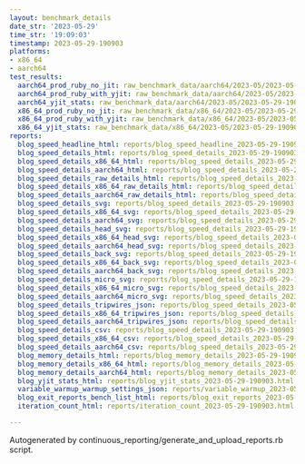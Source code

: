 ```yaml
---
layout: benchmark_details
date_str: '2023-05-29'
time_str: '19:09:03'
timestamp: 2023-05-29-190903
platforms:
- x86_64
- aarch64
test_results:
  aarch64_prod_ruby_no_jit: raw_benchmark_data/aarch64/2023-05/2023-05-29-190903_basic_benchmark_aarch64_prod_ruby_no_jit.json
  aarch64_prod_ruby_with_yjit: raw_benchmark_data/aarch64/2023-05/2023-05-29-190903_basic_benchmark_aarch64_prod_ruby_with_yjit.json
  aarch64_yjit_stats: raw_benchmark_data/aarch64/2023-05/2023-05-29-190903_basic_benchmark_aarch64_yjit_stats.json
  x86_64_prod_ruby_no_jit: raw_benchmark_data/x86_64/2023-05/2023-05-29-190903_basic_benchmark_x86_64_prod_ruby_no_jit.json
  x86_64_prod_ruby_with_yjit: raw_benchmark_data/x86_64/2023-05/2023-05-29-190903_basic_benchmark_x86_64_prod_ruby_with_yjit.json
  x86_64_yjit_stats: raw_benchmark_data/x86_64/2023-05/2023-05-29-190903_basic_benchmark_x86_64_yjit_stats.json
reports:
  blog_speed_headline_html: reports/blog_speed_headline_2023-05-29-190903.html
  blog_speed_details_html: reports/blog_speed_details_2023-05-29-190903.html
  blog_speed_details_x86_64_html: reports/blog_speed_details_2023-05-29-190903.x86_64.html
  blog_speed_details_aarch64_html: reports/blog_speed_details_2023-05-29-190903.aarch64.html
  blog_speed_details_raw_details_html: reports/blog_speed_details_2023-05-29-190903.raw_details.html
  blog_speed_details_x86_64_raw_details_html: reports/blog_speed_details_2023-05-29-190903.x86_64.raw_details.html
  blog_speed_details_aarch64_raw_details_html: reports/blog_speed_details_2023-05-29-190903.aarch64.raw_details.html
  blog_speed_details_svg: reports/blog_speed_details_2023-05-29-190903.svg
  blog_speed_details_x86_64_svg: reports/blog_speed_details_2023-05-29-190903.x86_64.svg
  blog_speed_details_aarch64_svg: reports/blog_speed_details_2023-05-29-190903.aarch64.svg
  blog_speed_details_head_svg: reports/blog_speed_details_2023-05-29-190903.head.svg
  blog_speed_details_x86_64_head_svg: reports/blog_speed_details_2023-05-29-190903.x86_64.head.svg
  blog_speed_details_aarch64_head_svg: reports/blog_speed_details_2023-05-29-190903.aarch64.head.svg
  blog_speed_details_back_svg: reports/blog_speed_details_2023-05-29-190903.back.svg
  blog_speed_details_x86_64_back_svg: reports/blog_speed_details_2023-05-29-190903.x86_64.back.svg
  blog_speed_details_aarch64_back_svg: reports/blog_speed_details_2023-05-29-190903.aarch64.back.svg
  blog_speed_details_micro_svg: reports/blog_speed_details_2023-05-29-190903.micro.svg
  blog_speed_details_x86_64_micro_svg: reports/blog_speed_details_2023-05-29-190903.x86_64.micro.svg
  blog_speed_details_aarch64_micro_svg: reports/blog_speed_details_2023-05-29-190903.aarch64.micro.svg
  blog_speed_details_tripwires_json: reports/blog_speed_details_2023-05-29-190903.tripwires.json
  blog_speed_details_x86_64_tripwires_json: reports/blog_speed_details_2023-05-29-190903.x86_64.tripwires.json
  blog_speed_details_aarch64_tripwires_json: reports/blog_speed_details_2023-05-29-190903.aarch64.tripwires.json
  blog_speed_details_csv: reports/blog_speed_details_2023-05-29-190903.csv
  blog_speed_details_x86_64_csv: reports/blog_speed_details_2023-05-29-190903.x86_64.csv
  blog_speed_details_aarch64_csv: reports/blog_speed_details_2023-05-29-190903.aarch64.csv
  blog_memory_details_html: reports/blog_memory_details_2023-05-29-190903.html
  blog_memory_details_x86_64_html: reports/blog_memory_details_2023-05-29-190903.x86_64.html
  blog_memory_details_aarch64_html: reports/blog_memory_details_2023-05-29-190903.aarch64.html
  blog_yjit_stats_html: reports/blog_yjit_stats_2023-05-29-190903.html
  variable_warmup_warmup_settings_json: reports/variable_warmup_2023-05-29-190903.warmup_settings.json
  blog_exit_reports_bench_list_html: reports/blog_exit_reports_2023-05-29-190903.bench_list.html
  iteration_count_html: reports/iteration_count_2023-05-29-190903.html

---
```

Autogenerated by continuous_reporting/generate_and_upload_reports.rb script.
